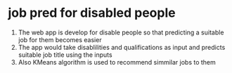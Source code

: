 # job pred for disabled people

1) The web app is develop for disable people so that predicting a suitable job for them becomes easier
2) The app would take disablilities and qualifications as input and predicts suitable job title using the inputs
3) Also KMeans algorithm is used to recommend simmilar jobs to them
